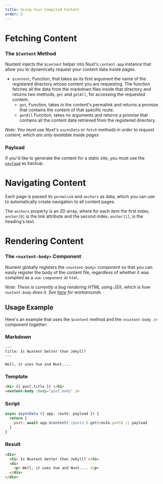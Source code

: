 ```yaml
---
title: Using Your Compiled Content
order: 5
---
```


# Fetching Content

### The `$Content` Method

Nuxtent injects the `$content` helper into Nuxt's `content.app` instance that allow you to dynamically request your content data inside pages.

* `$content`,  Function, that takes as its first argument the name of the registered directory whose content you are requesting. The function fetches all the data from the markdown files inside that directory and returns two methods, `get` and `getAll`, for accessing the requested content.
  * `get`, Function, takes in the content's permalink and returns a promise that contains the content of that specific route.
  * `getAll` Function, takes no arguments and returns a promise that contains all the content data retrieved from the registered directory.

*Note: You must use Nuxt's `asyncData` or `fetch` methods in order to request content, which are only available inside pages*

### Payload

If you'd like to generate the content for a static site, you must use the [`payload`](https://nuxtjs.org/api/configuration-generate) as backup.

# Navigating Content

Each page is passed its `permalink` and `anchors` as data, which you can use to automatically create navigation to all content pages.

The `anchors` property is an 2D array, where for each item the first index, `anchor[0]` is the link attribute and the second index, `anchor[1]`, is the heading's text.

# Rendering Content

### The `<nuxtent-body>` Component

Nuxtent globally registers the `<nuxtent-body>` component so that you can easily register the body of the content file, regardless of whether it was compiled as a `vue component` or `html`.

*Note: These is currently a bug rendering HTML using JSX, which is how `nuxtent-body` does it. See [here](https://github.com/nuxt-community/nuxtent/issues/15) for workarounds*

## Usage Example

Here's an example that uses the `$content` method and the `<nuxtent-body />` component together:

### Markdown

```
---
title: Is Nuxtent better than Jekyll?
---

Well, it uses Vue and Nuxt....

```


### Template

```html
<h1> {{ post.title }} </h1>
<nuxtent-body :body="post.body" />

```

### Script

```js
async asyncData ({ app, route, payload }) {
  return {
    post: await app.$content('/posts').get(route.path) || payload
  }
}
```

### Result

```html
<div>
  <h1> Is Nuxtent better than Jekyll? </h1>
  <di>
    <p> Well, it uses Vue and Nuxt.... </p>
  </div>
</div>
```
